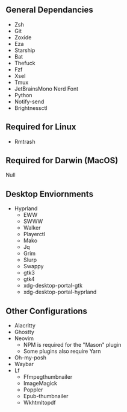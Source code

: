 ## General Dependancies
* Zsh
* Git
* Zoxide
* Eza
* Starship
* Bat
* Thefuck
* Fzf
* Xsel
* Tmux
* JetBrainsMono Nerd Font
* Python
* Notify-send
* Brightnessctl

## Required for Linux
* Rmtrash

## Required for Darwin (MacOS)
Null

## Desktop Enviornments
* Hyprland
    * EWW
    * SWWW
    * Walker
    * Playerctl
    * Mako
    * Jq
    * Grim
    * Slurp
    * Swappy
    * gtk3
    * gtk4
    * xdg-desktop-portal-gtk
    * xdg-desktop-portal-hyprland

## Other Configurations
* Alacritty
* Ghostty
* Neovim
    * NPM is required for the "Mason" plugin
    * Some plugins also require Yarn
* Oh-my-posh
* Waybar
* Lf
    * Ffmpegthumbnailer
    * ImageMagick
    * Poppler
    * Epub-thumbnailer
    * Wkhtmltopdf

